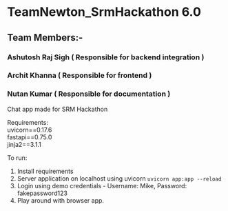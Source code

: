 # TeamNewton_SrmHackathon 6.0
## Team Members:-
### Ashutosh Raj Sigh ( Responsible for backend integration )
### Archit Khanna ( Responsible for frontend )
### Nutan Kumar ( Responsible for documentation )

Chat app made for SRM Hackathon

Requirements:  
uvicorn==0.17.6  
fastapi==0.75.0  
jinja2==3.1.1  

To run:
1. Install requirements
2. Server application on localhost using uvicorn `uvicorn app:app --reload`
3. Login using demo credentials - Username: Mike, Password: fakepassword123
4. Play around with browser app.
